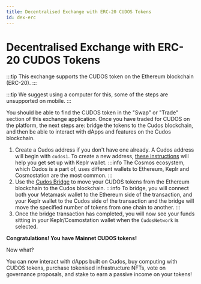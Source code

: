 ```yaml
---
title: Decentralised Exchange with ERC-20 CUDOS Tokens
id: dex-erc
---
```

# Decentralised Exchange with ERC-20 CUDOS Tokens
:::tip
This exchange supports the CUDOS token on the Ethereum blockchain (ERC-20).
:::

:::tip
We suggest using a computer for this, some of the steps are unsupported on mobile.
:::

You should be able to find the CUDOS token in the "Swap" or "Trade" section of this exchange application.
Once you have traded for CUDOS on the platform, the next steps are: bridge the tokens to the Cudos blockchain, and then be able to interact with dApps and features on the Cudos blockchain.

1. Create a Cudos address if you don't have one already. A Cudos address will begin with `cudos1`. To create a new address, [these instructions](../../learn/concepts/wallets/keplr-create.md) will help you get set up with Keplr wallet. 
:::info
The Cosmos ecosystem, which Cudos is a part of, uses different wallets to Ethereum, Keplr and Cosmostation are the most common.
:::
2. Use the [Cudos Bridge](https://bridge.cudos.org/) to move your CUDOS tokens from the Ethereum blockchain to the Cudos blockchain.
:::info
To bridge, you will connect both your Metamask wallet to the Ethereum side of the transaction, and your Keplr wallet to the Cudos side of the transaction and the bridge will move the specified number of tokens from one chain to another.
:::
3. Once the bridge transaction has completed, you will now see your funds sitting in your Keplr/Cosmostation wallet when the `CudosNetwork` is selected.

**Congratulations! You have Mainnet CUDOS tokens!**

Now what?

You can now interact with dApps built on Cudos, buy computing with CUDOS tokens, purchase tokenised infrastructure NFTs, vote on governance proposals, and stake to earn a passive income on your tokens!